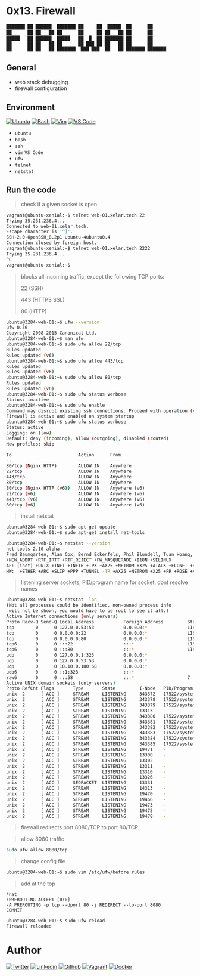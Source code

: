 # 0x13. Firewall

```bash
███████ ██ ██████  ███████ ██     ██  █████  ██      ██ 
██      ██ ██   ██ ██      ██     ██ ██   ██ ██      ██ 
█████   ██ ██████  █████   ██  █  ██ ███████ ██      ██ 
██      ██ ██   ██ ██      ██ ███ ██ ██   ██ ██      ██ 
██      ██ ██   ██ ███████  ███ ███  ██   ██ ███████ ███████ 
```

## General

* web stack debugging
* firewall configuration

## Environment

<!-- ubuntu -->
[![Ubuntu](https://img.shields.io/static/v1?label=&message=Ubuntu&color=E95420&logo=Ubuntu&logoColor=E95420&labelColor=2F333A)](https://ubuntu.com/) <!-- bash -->
[![Bash](https://img.shields.io/static/v1?label=&message=GNU%20Bash&color=4EAA25&logo=GNU%20Bash&logoColor=4EAA25&labelColor=2F333A)](https://www.gnu.org/software/bash/) <!-- vim -->
[![Vim](https://img.shields.io/static/v1?label=&message=Vim&color=019733&logo=Vim&logoColor=019733&labelColor=2F333A)](https://www.vim.org/) <!-- vs code -->
[![VS Code](https://img.shields.io/static/v1?label=&message=Visual%20Studio%20Code&color=5C2D91&logo=Visual%20Studio%20Code&logoColor=5C2D91&labelColor=2F333A)](https://code.visualstudio.com/)

* ``ubuntu``
* ``bash``
* ``ssh``
* ``vim`` ``VS Code``
* ``ufw``
* ``telnet``
* ``netstat``

## Run the code

> check if a given socket is open

```bash
vagrant@ubuntu-xenial:~$ telnet web-01.xelar.tech 22
Trying 35.231.236.4...
Connected to web-01.xelar.tech.
Escape character is '^]'.
SSH-2.0-OpenSSH_8.2p1 Ubuntu-4ubuntu0.4
Connection closed by foreign host.
vagrant@ubuntu-xenial:~$ telnet web-01.xelar.tech 2222
Trying 35.231.236.4...
^C
vagrant@ubuntu-xenial:~$ 
```

> blocks all incoming traffic, except the following TCP ports:
>
> 22 (SSH)
>
> 443 (HTTPS SSL)
>
> 80 (HTTP)
>

```bash
ubuntu@3284-web-01:~$ ufw --version
ufw 0.36
Copyright 2008-2015 Canonical Ltd.
ubuntu@3284-web-01:~$ man ufw
ubuntu@3284-web-01:~$ sudo ufw allow 22/tcp
Rules updated
Rules updated (v6)
ubuntu@3284-web-01:~$ sudo ufw allow 443/tcp
Rules updated
Rules updated (v6)
ubuntu@3284-web-01:~$ sudo ufw allow 80/tcp
Rules updated
Rules updated (v6)
ubuntu@3284-web-01:~$ sudo ufw status verbose
Status: inactive
ubuntu@3284-web-01:~$ sudo ufw enable
Command may disrupt existing ssh connections. Proceed with operation (y|n)? y
Firewall is active and enabled on system startup
ubuntu@3284-web-01:~$ sudo ufw status verbose
Status: active
Logging: on (low)
Default: deny (incoming), allow (outgoing), disabled (routed)
New profiles: skip

To                         Action      From
--                         ------      ----
80/tcp (Nginx HTTP)        ALLOW IN    Anywhere
22/tcp                     ALLOW IN    Anywhere
443/tcp                    ALLOW IN    Anywhere
80/tcp                     ALLOW IN    Anywhere
80/tcp (Nginx HTTP (v6))   ALLOW IN    Anywhere (v6)
22/tcp (v6)                ALLOW IN    Anywhere (v6)
443/tcp (v6)               ALLOW IN    Anywhere (v6)
80/tcp (v6)                ALLOW IN    Anywhere (v6)
```

> install netstat

```bash
ubuntu@3284-web-01:~$ sudo apt-get update
ubuntu@3284-web-01:~$ sudo apt-get install net-tools
```

```bash
ubuntu@3284-web-01:~$ netstat --version
net-tools 2.10-alpha
Fred Baumgarten, Alan Cox, Bernd Eckenfels, Phil Blundell, Tuan Hoang, Brian Micek and others
+NEW_ADDRT +RTF_IRTT +RTF_REJECT +FW_MASQUERADE +I18N +SELINUX
AF: (inet) +UNIX +INET +INET6 +IPX +AX25 +NETROM +X25 +ATALK +ECONET +ROSE -BLUETOOTH
HW:  +ETHER +ARC +SLIP +PPP +TUNNEL -TR +AX25 +NETROM +X25 +FR +ROSE +ASH +SIT +FDDI +HIPPI +HDLC/LAPB +EUI64 
```

> listening server sockets, PID/program name for socket, dont resolve names

```bash
ubuntu@3284-web-01:~$ netstat -lpn
(Not all processes could be identified, non-owned process info
 will not be shown, you would have to be root to see it all.)
Active Internet connections (only servers)
Proto Recv-Q Send-Q Local Address           Foreign Address         State       PID/Program name    
tcp        0      0 127.0.0.53:53           0.0.0.0:*               LISTEN      -                   
tcp        0      0 0.0.0.0:22              0.0.0.0:*               LISTEN      -                   
tcp        0      0 0.0.0.0:80              0.0.0.0:*               LISTEN      -                   
tcp6       0      0 :::22                   :::*                    LISTEN      -                   
tcp6       0      0 :::80                   :::*                    LISTEN      -                   
udp        0      0 127.0.0.1:323           0.0.0.0:*                           -                   
udp        0      0 127.0.0.53:53           0.0.0.0:*                           -                   
udp        0      0 10.10.0.180:68          0.0.0.0:*                           -                   
udp6       0      0 ::1:323                 :::*                                -                   
raw6       0      0 :::58                   :::*                    7           -                   
Active UNIX domain sockets (only servers)
Proto RefCnt Flags       Type       State         I-Node   PID/Program name     Path
unix  2      [ ACC ]     STREAM     LISTENING     343372   17522/systemd        /run/user/1000/systemd/private
unix  2      [ ACC ]     STREAM     LISTENING     343378   17522/systemd        /run/user/1000/bus
unix  2      [ ACC ]     STREAM     LISTENING     343379   17522/systemd        /run/user/1000/gnupg/S.dirmngr
unix  2      [ ACC ]     STREAM     LISTENING     13313    -                    @/org/kernel/linux/storage/multipathd
unix  2      [ ACC ]     STREAM     LISTENING     343380   17522/systemd        /run/user/1000/gnupg/S.gpg-agent.browser
unix  2      [ ACC ]     STREAM     LISTENING     343381   17522/systemd        /run/user/1000/gnupg/S.gpg-agent.extra
unix  2      [ ACC ]     STREAM     LISTENING     343382   17522/systemd        /run/user/1000/gnupg/S.gpg-agent.ssh
unix  2      [ ACC ]     STREAM     LISTENING     343383   17522/systemd        /run/user/1000/gnupg/S.gpg-agent
unix  2      [ ACC ]     STREAM     LISTENING     343384   17522/systemd        /run/user/1000/pk-debconf-socket
unix  2      [ ACC ]     STREAM     LISTENING     343385   17522/systemd        /run/user/1000/snapd-session-agent.socket
unix  2      [ ACC ]     STREAM     LISTENING     19471    -                    /var/snap/lxd/common/lxd/unix.socket
unix  2      [ ACC ]     STREAM     LISTENING     13300    -                    /run/systemd/private
unix  2      [ ACC ]     STREAM     LISTENING     13302    -                    /run/systemd/userdb/io.systemd.DynamicUser
unix  2      [ ACC ]     STREAM     LISTENING     13311    -                    /run/lvm/lvmpolld.socket
unix  2      [ ACC ]     STREAM     LISTENING     13316    -                    /run/systemd/fsck.progress
unix  2      [ ACC ]     STREAM     LISTENING     13326    -                    /run/systemd/journal/stdout
unix  2      [ ACC ]     SEQPACKET  LISTENING     13331    -                    /run/udev/control
unix  2      [ ACC ]     STREAM     LISTENING     14313    -                    /run/systemd/journal/io.systemd.journal
unix  2      [ ACC ]     STREAM     LISTENING     19470    -                    @ISCSIADM_ABSTRACT_NAMESPACE
unix  2      [ ACC ]     STREAM     LISTENING     19466    -                    /run/dbus/system_bus_socket
unix  2      [ ACC ]     STREAM     LISTENING     19473    -                    /run/snapd.socket
unix  2      [ ACC ]     STREAM     LISTENING     19475    -                    /run/snapd-snap.socket
unix  2      [ ACC ]     STREAM     LISTENING     19478    -                    /run/uuidd/request
```

> firewall redirects port 8080/TCP to port 80/TCP.

> allow 8080 traffic

```bash
sudo ufw allow 8080/tcp
```

> change config file

```bash
ubuntu@3284-web-01:~$ sudo vim /etc/ufw/before.rules
```

> add at the top

```
*nat
:PREROUTING ACCEPT [0:0]
-A PREROUTING -p tcp --dport 80 -j REDIRECT --to-port 8080
COMMIT
```

```bash
ubuntu@3284-web-01:~$ sudo ufw reload
Firewall reloaded
```
# Author

<!-- twitter -->
[![Twitter](https://img.shields.io/twitter/follow/ralex_uy?style=social)](https://twitter.com/ralex_uy) <!-- linkedin --> [![Linkedin](https://img.shields.io/badge/LinkedIn-+21K-blue?style=social&logo=linkedin)](https://www.linkedin.com/in/ronald-rivero/) <!-- github --> [![Github](https://img.shields.io/github/followers/ralexrivero?style=social)](https://github.com/ralexrivero/) <!-- vagrant --> [![Vagrant](https://img.shields.io/static/v1?label=&message=Vagrant%20Profile&color=1868F2&logo=vagrant&labelColor=2F333A)](https://app.vagrantup.com/ralexrivero) <!-- docker --> [![Docker](https://img.shields.io/static/v1?label=&message=Docker%20Profile&color=2496ED&logo=Docker&labelColor=2F333A)](https://hub.docker.com/u/ralexrivero)
